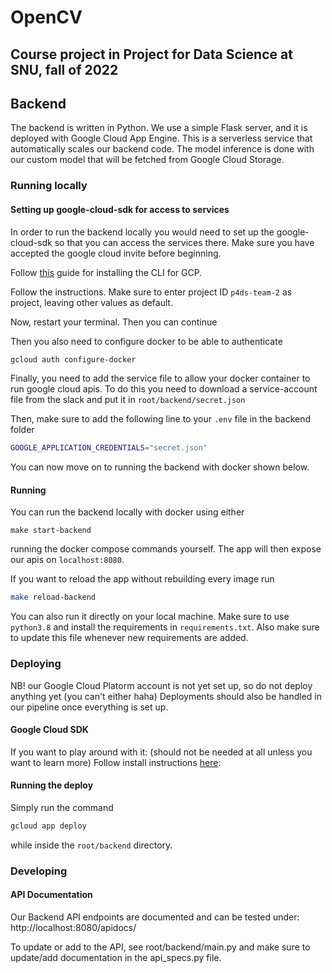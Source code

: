 # OpenCV
## Course project in Project for Data Science at SNU, fall of 2022

## Backend

The backend is written in Python. We use a simple Flask server, and it is deployed with Google Cloud App Engine. 
This is a serverless service that automatically scales our backend code. 
The model inference is done with our custom model that will be fetched from Google Cloud Storage.

### Running locally

#### Setting up google-cloud-sdk for access to services
In order to run the backend locally you would need to set up the google-cloud-sdk so that you can access the services there.
Make sure you have accepted the google cloud invite before beginning.

Follow [this](https://cloud.google.com/sdk/docs/install-sdk#installing_the_latest_version) guide for installing the CLI for GCP.  

Follow the instructions. Make sure to enter project ID `p4ds-team-2` as project, leaving other values as default.


Now, restart your terminal. Then you can continue

Then you also need to configure docker to be able to authenticate

```bash
gcloud auth configure-docker
```

Finally, you need to add the service file to allow your docker container to 
run google cloud apis. To do this you need to download a service-account file from the slack and put it in 
`root/backend/secret.json`

Then, make sure to add the following line to your `.env` file in the backend folder 
```bash
GOOGLE_APPLICATION_CREDENTIALS="secret.json"
```
You can now move on to running the backend with docker shown below.


#### Running 
You can run the backend locally with docker using either 
```
make start-backend
```
running the docker compose commands yourself. 
The app will then expose our apis on `localhost:8080`.

If you want to reload the app without rebuilding every image run
```bash
make reload-backend
```

You can also run it directly on your local machine. Make sure to use `python3.8` and 
install the requirements in `requirements.txt`. Also make sure to update 
this file whenever new requirements are added. 

### Deploying
NB! our Google Cloud Platorm account is not yet set up, so do not deploy anything yet (you can't either haha)
Deployments should also be handled in our pipeline once everything is set up.
####  Google Cloud SDK
If you want to play around with it: (should not be needed at all unless you want to learn more)
Follow install instructions [here](https://cloud.google.com/sdk/docs/install-sdk): 

#### Running the deploy
Simply run the command 
```bash
gcloud app deploy
```
while inside the `root/backend` directory.

### Developing
#### API Documentation
Our Backend API endpoints are documented and can be tested under: http://localhost:8080/apidocs/

To update or add to the API, see root/backend/main.py and make sure to update/add documentation in the api_specs.py file. 


